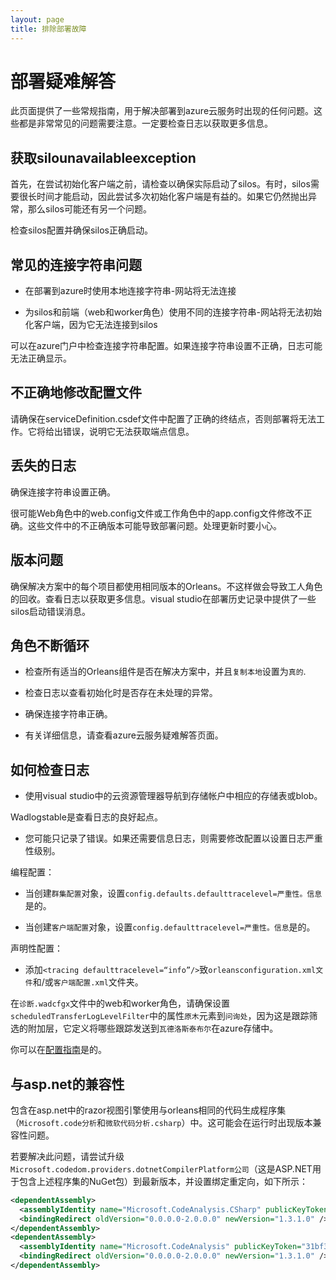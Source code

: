```yaml
---
layout: page
title: 排除部署故障
---
```


# 部署疑难解答

此页面提供了一些常规指南，用于解决部署到azure云服务时出现的任何问题。这些都是非常常见的问题需要注意。一定要检查日志以获取更多信息。

## 获取silounavailableexception

首先，在尝试初始化客户端之前，请检查以确保实际启动了silos。有时，silos需要很长时间才能启动，因此尝试多次初始化客户端是有益的。如果它仍然抛出异常，那么silos可能还有另一个问题。

检查silos配置并确保silos正确启动。

## 常见的连接字符串问题

-   在部署到azure时使用本地连接字符串-网站将无法连接

-   为silos和前端（web和worker角色）使用不同的连接字符串-网站将无法初始化客户端，因为它无法连接到silos

可以在azure门户中检查连接字符串配置。如果连接字符串设置不正确，日志可能无法正确显示。

## 不正确地修改配置文件

请确保在serviceDefinition.csdef文件中配置了正确的终结点，否则部署将无法工作。它将给出错误，说明它无法获取端点信息。

## 丢失的日志

确保连接字符串设置正确。

很可能Web角色中的web.config文件或工作角色中的app.config文件修改不正确。这些文件中的不正确版本可能导致部署问题。处理更新时要小心。

## 版本问题

确保解决方案中的每个项目都使用相同版本的Orleans。不这样做会导致工人角色的回收。查看日志以获取更多信息。visual studio在部署历史记录中提供了一些silos启动错误消息。

## 角色不断循环

-   检查所有适当的Orleans组件是否在解决方案中，并且`复制本地`设置为`真的`.

-   检查日志以查看初始化时是否存在未处理的异常。

-   确保连接字符串正确。

-   有关详细信息，请查看azure云服务疑难解答页面。

## 如何检查日志

-   使用visual studio中的云资源管理器导航到存储帐户中相应的存储表或blob。

Wadlogstable是查看日志的良好起点。

-   您可能只记录了错误。如果还需要信息日志，则需要修改配置以设置日志严重性级别。

编程配置：

-   当创建`群集配置`对象，设置`config.defaults.defaulttracelevel=严重性。信息`是的。

-   当创建`客户端配置`对象，设置`config.defaulttracelevel=严重性。信息`是的。

声明性配置：

-   添加`<tracing defaulttracelevel=“info”/>`致`orleansconfiguration.xml文件`和/或`客户端配置.xml`文件夹。

在`诊断.wadcfgx`文件中的web和worker角色，请确保设置`scheduledTransferLogLevelFilter`中的属性`原木`元素到`问询处`，因为这是跟踪筛选的附加层，它定义将哪些跟踪发送到`瓦德洛斯泰布尔`在azure存储中。

你可以在[配置指南](../clusters_and_clients/configuration_guide/index.md)是的。

## 与asp.net的兼容性

包含在asp.net中的razor视图引擎使用与orleans相同的代码生成程序集（`Microsoft.code分析`和`微软代码分析.csharp`）中。这可能会在运行时出现版本兼容性问题。

若要解决此问题，请尝试升级`Microsoft.codedom.providers.dotnetCompilerPlatform公司`（这是ASP.NET用于包含上述程序集的NuGet包）到最新版本，并设置绑定重定向，如下所示：

```xml
<dependentAssembly>
  <assemblyIdentity name="Microsoft.CodeAnalysis.CSharp" publicKeyToken="31bf3856ad364e35" culture="neutral" />
  <bindingRedirect oldVersion="0.0.0.0-2.0.0.0" newVersion="1.3.1.0" />
</dependentAssembly>
<dependentAssembly>
  <assemblyIdentity name="Microsoft.CodeAnalysis" publicKeyToken="31bf3856ad364e35" culture="neutral" />
  <bindingRedirect oldVersion="0.0.0.0-2.0.0.0" newVersion="1.3.1.0" />
</dependentAssembly>
```
